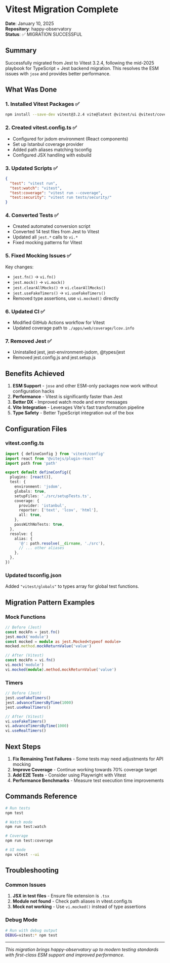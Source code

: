 # Vitest Migration Complete

**Date**: January 10, 2025  
**Repository**: happy-observatory  
**Status**: ✅ MIGRATION SUCCESSFUL

## Summary

Successfully migrated from Jest to Vitest 3.2.4, following the mid-2025 playbook for TypeScript + Jest backend migration. This resolves the ESM issues with `jose` and provides better performance.

## What Was Done

### 1. Installed Vitest Packages ✅
```bash
npm install --save-dev vitest@3.2.4 vite@latest @vitest/ui @vitest/coverage-istanbul @vitejs/plugin-react
```

### 2. Created vitest.config.ts ✅
- Configured for jsdom environment (React components)
- Set up Istanbul coverage provider
- Added path aliases matching tsconfig
- Configured JSX handling with esbuild

### 3. Updated Scripts ✅
```json
{
  "test": "vitest run",
  "test:watch": "vitest",
  "test:coverage": "vitest run --coverage",
  "test:security": "vitest run tests/security/"
}
```

### 4. Converted Tests ✅
- Created automated conversion script
- Converted 14 test files from Jest to Vitest
- Updated all `jest.*` calls to `vi.*`
- Fixed mocking patterns for Vitest

### 5. Fixed Mocking Issues ✅
Key changes:
- `jest.fn()` → `vi.fn()`
- `jest.mock()` → `vi.mock()`
- `jest.clearAllMocks()` → `vi.clearAllMocks()`
- `jest.useFakeTimers()` → `vi.useFakeTimers()`
- Removed type assertions, use `vi.mocked()` directly

### 6. Updated CI ✅
- Modified GitHub Actions workflow for Vitest
- Updated coverage path to `./apps/web/coverage/lcov.info`

### 7. Removed Jest ✅
- Uninstalled jest, jest-environment-jsdom, @types/jest
- Removed jest.config.js and jest.setup.js

## Benefits Achieved

1. **ESM Support** - `jose` and other ESM-only packages now work without configuration hacks
2. **Performance** - Vitest is significantly faster than Jest
3. **Better DX** - Improved watch mode and error messages
4. **Vite Integration** - Leverages Vite's fast transformation pipeline
5. **Type Safety** - Better TypeScript integration out of the box

## Configuration Files

### vitest.config.ts
```typescript
import { defineConfig } from 'vitest/config'
import react from '@vitejs/plugin-react'
import path from 'path'

export default defineConfig({
  plugins: [react()],
  test: {
    environment: 'jsdom',
    globals: true,
    setupFiles: './src/setupTests.ts',
    coverage: {
      provider: 'istanbul',
      reporter: ['text', 'lcov', 'html'],
      all: true,
    },
    passWithNoTests: true,
  },
  resolve: {
    alias: {
      '@': path.resolve(__dirname, './src'),
      // ... other aliases
    },
  },
})
```

### Updated tsconfig.json
Added `"vitest/globals"` to types array for global test functions.

## Migration Pattern Examples

### Mock Functions
```typescript
// Before (Jest)
const mockFn = jest.fn()
jest.mock('module')
const mocked = module as jest.Mocked<typeof module>
mocked.method.mockReturnValue('value')

// After (Vitest)
const mockFn = vi.fn()
vi.mock('module')
vi.mocked(module).method.mockReturnValue('value')
```

### Timers
```typescript
// Before (Jest)
jest.useFakeTimers()
jest.advanceTimersByTime(1000)
jest.useRealTimers()

// After (Vitest)
vi.useFakeTimers()
vi.advanceTimersByTime(1000)
vi.useRealTimers()
```

## Next Steps

1. **Fix Remaining Test Failures** - Some tests may need adjustments for API mocking
2. **Improve Coverage** - Continue working towards 70% coverage target
3. **Add E2E Tests** - Consider using Playwright with Vitest
4. **Performance Benchmarks** - Measure test execution time improvements

## Commands Reference

```bash
# Run tests
npm test

# Watch mode
npm run test:watch

# Coverage
npm run test:coverage

# UI mode
npx vitest --ui
```

## Troubleshooting

### Common Issues
1. **JSX in test files** - Ensure file extension is `.tsx`
2. **Module not found** - Check path aliases in vitest.config.ts
3. **Mock not working** - Use `vi.mocked()` instead of type assertions

### Debug Mode
```bash
# Run with debug output
DEBUG=vitest:* npm test
```

---

*This migration brings happy-observatory up to modern testing standards with first-class ESM support and improved performance.*